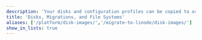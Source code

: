 ```yaml
---
description: 'Your disks and configuration profiles can be copied to or from another Linode, server, or computer in your home or office. This is an effective way to back up your Linode to another server, migrate your Linode to another machine, or copy an existing server to your Linode. These guides explain how to migrate and clone your disks and configuration profiles from one server to another.'
title: 'Disks, Migrations, and File Systems'
aliases: ['/platform/disk-images/','/migrate-to-linode/disk-images/']
show_in_lists: true
---
```



